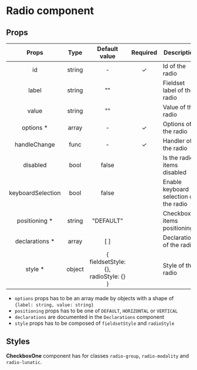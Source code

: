 # Radio component

## Props

|       Props       |  Type  |             Default value             | Required | Description                            |
| :---------------: | :----: | :-----------------------------------: | :------: | -------------------------------------- |
|        id         | string |                   -                   |    ✓     | Id of the radio                        |
|       label       | string |                  ""                   |          | Fieldset label of the radio            |
|       value       | string |                  ""                   |          | Value of the radio                     |
|    options \*     | array  |                   -                   |    ✓     | Options of the radio                   |
|   handleChange    |  func  |                   -                   |    ✓     | Handler of the radio                   |
|     disabled      |  bool  |                 false                 |          | Is the radio items disabled            |
| keyboardSelection |  bool  |                 false                 |          | Enable keyboard selection of the radio |
|  positioning \*   | string |               "DEFAULT"               |          | Checkbox items positioning             |
|  declarations \*  | array  |                  [ ]                  |          | Declarations of the radio              |
|     style \*      | object | { fieldsetStyle: {}, radioStyle: {} } |          | Style of the radio                     |

- `options` props has to be an array made by objects with a shape of `{label: string, value: string}`
- `positioning` props has to be one of `DEFAULT`, `HORIZONTAL` or `VERTICAL`
- `declarations` are documented in the `Declarations` component
- `style` props has to be composed of `fieldsetStyle` and `radioStyle`

## Styles

**CheckboxOne** component has for classes `radio-group`, `radio-modality` and `radio-lunatic`.
